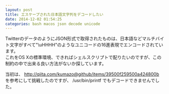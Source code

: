 ```yaml
---
layout: post
title: エスケープされた日本語文字列をデコードしたい
date: 2014-12-02 01:54:25
categories: bash macos json decode unicode
---
```

<p>TwitterのデータのようにJSON形式で取得されたものは、日本語などマルチバイト文字がすべて"\uHHHH"のようなユニコードの16進表現でエンコードされています。<br>
これをOS Xの標準環境、できればシェルスクリプトで配りたいのですが、この制約の中で出来る良い方法がないか探しています。</p>

<p>当初は、
<a href="http://qiita.com/kumazo@github/items/39500f259500a424800b" rel="nofollow">http://qiita.com/kumazo@github/items/39500f259500a424800b</a><br>
を参考にして挑戦したのですが、 /usr/bin/printf でもデコードできませんでした。  </p>
